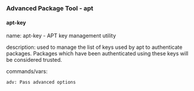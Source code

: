 ### Advanced Package Tool - apt

#### apt-key

name: apt-key - APT key management utility

description: used to manage the list of keys used by apt to authenticate packages. Packages which have been authenticated using these keys will be considered trusted.

commands/vars:

    adv: Pass advanced options